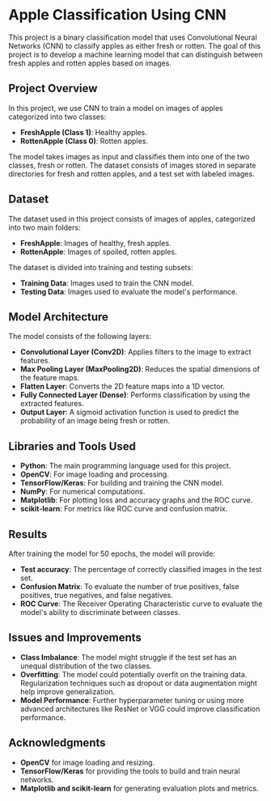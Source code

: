# Apple Classification Using CNN

This project is a binary classification model that uses Convolutional Neural Networks (CNN) to classify apples as either fresh or rotten. The goal of this project is to develop a machine learning model that can distinguish between fresh apples and rotten apples based on images.

## Project Overview

In this project, we use CNN to train a model on images of apples categorized into two classes:

- **FreshApple (Class 1)**: Healthy apples.
- **RottenApple (Class 0)**: Rotten apples.

The model takes images as input and classifies them into one of the two classes, fresh or rotten. The dataset consists of images stored in separate directories for fresh and rotten apples, and a test set with labeled images.

## Dataset

The dataset used in this project consists of images of apples, categorized into two main folders:

- **FreshApple**: Images of healthy, fresh apples.
- **RottenApple**: Images of spoiled, rotten apples.

The dataset is divided into training and testing subsets:

- **Training Data**: Images used to train the CNN model.
- **Testing Data**: Images used to evaluate the model's performance.

## Model Architecture

The model consists of the following layers:

- **Convolutional Layer (Conv2D)**: Applies filters to the image to extract features.
- **Max Pooling Layer (MaxPooling2D)**: Reduces the spatial dimensions of the feature maps.
- **Flatten Layer**: Converts the 2D feature maps into a 1D vector.
- **Fully Connected Layer (Dense)**: Performs classification by using the extracted features.
- **Output Layer**: A sigmoid activation function is used to predict the probability of an image being fresh or rotten.

## Libraries and Tools Used

- **Python**: The main programming language used for this project.
- **OpenCV**: For image loading and processing.
- **TensorFlow/Keras**: For building and training the CNN model.
- **NumPy**: For numerical computations.
- **Matplotlib**: For plotting loss and accuracy graphs and the ROC curve.
- **scikit-learn**: For metrics like ROC curve and confusion matrix.

## Results

After training the model for 50 epochs, the model will provide:

- **Test accuracy**: The percentage of correctly classified images in the test set.
- **Confusion Matrix**: To evaluate the number of true positives, false positives, true negatives, and false negatives.
- **ROC Curve**: The Receiver Operating Characteristic curve to evaluate the model's ability to discriminate between classes.

## Issues and Improvements

- **Class Imbalance**: The model might struggle if the test set has an unequal distribution of the two classes.
- **Overfitting**: The model could potentially overfit on the training data. Regularization techniques such as dropout or data augmentation might help improve generalization.
- **Model Performance**: Further hyperparameter tuning or using more advanced architectures like ResNet or VGG could improve classification performance.

## Acknowledgments

- **OpenCV** for image loading and resizing.
- **TensorFlow/Keras** for providing the tools to build and train neural networks.
- **Matplotlib and scikit-learn** for generating evaluation plots and metrics.
